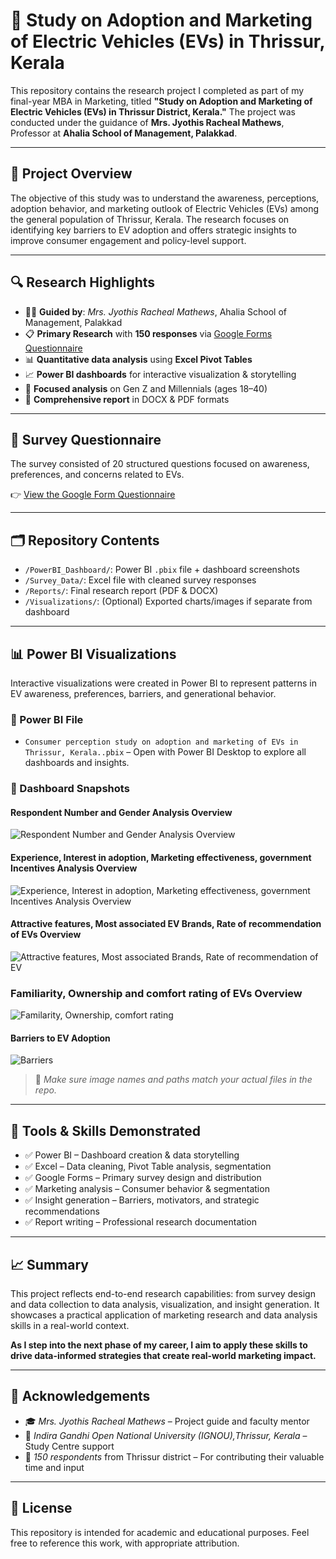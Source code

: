 # 🚗 Study on Adoption and Marketing of Electric Vehicles (EVs) in Thrissur, Kerala

This repository contains the research project I completed as part of my final-year MBA in Marketing, titled **"Study on Adoption and Marketing of Electric Vehicles (EVs) in Thrissur District, Kerala."** The project was conducted under the guidance of **Mrs. Jyothis Racheal Mathews**, Professor at **Ahalia School of Management, Palakkad**.

---

## 📌 Project Overview

The objective of this study was to understand the awareness, perceptions, adoption behavior, and marketing outlook of Electric Vehicles (EVs) among the general population of Thrissur, Kerala. The research focuses on identifying key barriers to EV adoption and offers strategic insights to improve consumer engagement and policy-level support.

---

## 🔍 Research Highlights

- 🧑‍🏫 **Guided by**: *Mrs. Jyothis Racheal Mathews*, Ahalia School of Management, Palakkad
- 📋 **Primary Research** with **150 responses** via [Google Forms Questionnaire](https://forms.gle/CapZgGTBrhDzDyBN8)
- 📊 **Quantitative data analysis** using **Excel Pivot Tables**
- 📈 **Power BI dashboards** for interactive visualization & storytelling
- 🎯 **Focused analysis** on Gen Z and Millennials (ages 18–40)
- 📝 **Comprehensive report** in DOCX & PDF formats

---

## 📝 Survey Questionnaire

The survey consisted of 20 structured questions focused on awareness, preferences, and concerns related to EVs.

👉 [View the Google Form Questionnaire](https://forms.gle/CapZgGTBrhDzDyBN8)

---

## 🗂️ Repository Contents

- `/PowerBI_Dashboard/`: Power BI `.pbix` file + dashboard screenshots
- `/Survey_Data/`: Excel file with cleaned survey responses
- `/Reports/`: Final research report (PDF & DOCX)
- `/Visualizations/`: (Optional) Exported charts/images if separate from dashboard

---

## 📊 Power BI Visualizations

Interactive visualizations were created in Power BI to represent patterns in EV awareness, preferences, barriers, and generational behavior.

### 📁 Power BI File
- `Consumer perception study on adoption and marketing of EVs in Thrissur, Kerala..pbix` – Open with Power BI Desktop to explore all dashboards and insights.

### 📸 Dashboard Snapshots

#### Respondent Number and Gender Analysis Overview
![Respondent Number and Gender Analysis Overview](Analysis_on_respondent_number_and_gender_on_survey-of_Electric_Vehicles..png)

#### Experience, Interest in adoption, Marketing effectiveness, government Incentives Analysis Overview
![Experience, Interest in adoption, Marketing effectiveness, government Incentives Analysis Overview](Analysis_on_experience,Interest_in_adoption_for,Marketing_Effectiveness_on,And_Government_Incentives_support_for,Electric_Vehicles.png)

#### Attractive features, Most associated EV Brands, Rate of recommendation of EVs Overview
![Attractive features, Most associated Brands, Rate of recommendation of EV](images/ev_features_brands_recommendation.png)

### Familiarity, Ownership and comfort rating of EVs Overview
![Familarity, Ownership, comfort rating](Analysis_on_Biggest_barriers,Charging_Station_availability,Accessibility_of_servicing_and_repair_centers,Replacement_of_battery_being_a_hinderance_for_Electric_Vehicles.png)


#### Barriers to EV Adoption
![Barriers](Analysis_on_Biggest_barriers,Charging_Station_availability,Accessibility_of_servicing_and_repair_centers,Replacement_of_battery_being_a_hinderance_for_Electric_Vehicles.png)

> 🔁 *Make sure image names and paths match your actual files in the repo.*

---

## 🧠 Tools & Skills Demonstrated

- ✅ Power BI – Dashboard creation & data storytelling
- ✅ Excel – Data cleaning, Pivot Table analysis, segmentation
- ✅ Google Forms – Primary survey design and distribution
- ✅ Marketing analysis – Consumer behavior & segmentation
- ✅ Insight generation – Barriers, motivators, and strategic recommendations
- ✅ Report writing – Professional research documentation

---

## 📈 Summary

This project reflects end-to-end research capabilities: from survey design and data collection to data analysis, visualization, and insight generation. It showcases a practical application of marketing research and data analysis skills in a real-world context.

**As I step into the next phase of my career, I aim to apply these skills to drive data-informed strategies that create real-world marketing impact.**

---

## 🙏 Acknowledgements

- 🎓 *Mrs. Jyothis Racheal Mathews* – Project guide and faculty mentor  
- 📍 *Indira Gandhi Open National University (IGNOU),Thrissur, Kerala* –  Study Centre support  
- 🙌 *150 respondents* from Thrissur district – For contributing their valuable time and input

---

## 📘 License

This repository is intended for academic and educational purposes. Feel free to reference this work, with appropriate attribution.


